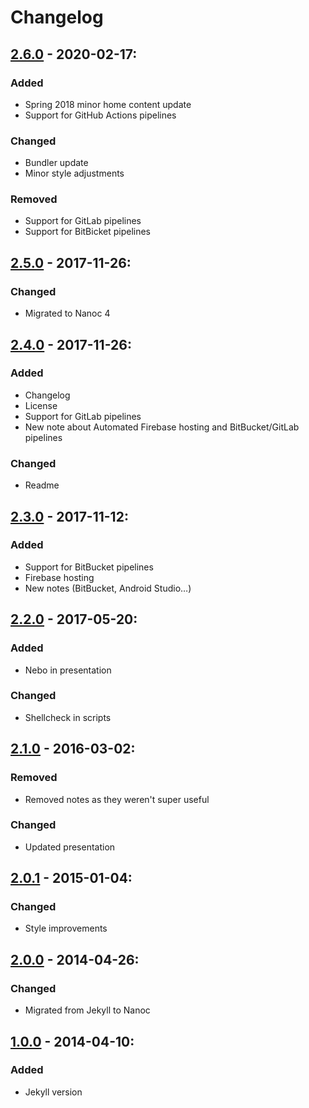 # Changelog

## [2.6.0](/../tree/v2.6.0) - 2020-02-17:
### Added
 - Spring 2018 minor home content update
 - Support for GitHub Actions pipelines

### Changed
 - Bundler update
 - Minor style adjustments

### Removed
 - Support for GitLab pipelines
 - Support for BitBicket pipelines

## [2.5.0](/../tree/v2.5.0) - 2017-11-26:
### Changed
 - Migrated to Nanoc 4

## [2.4.0](/../tree/v2.4.0) - 2017-11-26:
### Added
 - Changelog
 - License
 - Support for GitLab pipelines
 - New note about Automated Firebase hosting and BitBucket/GitLab pipelines

### Changed
 - Readme

## [2.3.0](/../tree/v2.3.0) - 2017-11-12:
### Added
 - Support for BitBucket pipelines
 - Firebase hosting
 - New notes (BitBucket, Android Studio…)

## [2.2.0](/../tree/v2.2.0) - 2017-05-20:
### Added
 - Nebo in presentation

### Changed
 - Shellcheck in scripts

## [2.1.0](/../tree/v2.1.0) - 2016-03-02:
### Removed
 - Removed notes as they weren't super useful

### Changed
 - Updated presentation

## [2.0.1](/../tree/v2.0.1) - 2015-01-04:
### Changed
 - Style improvements

## [2.0.0](/../tree/v2.0.0) - 2014-04-26:
### Changed
 - Migrated from Jekyll to Nanoc

## [1.0.0](/../tree/v1.0.0) - 2014-04-10:
### Added
 - Jekyll version

